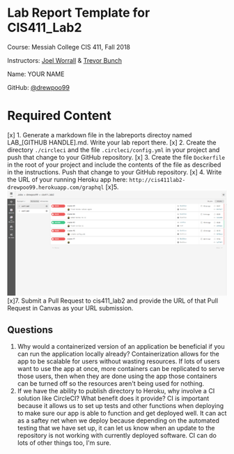 # Lab Report Template for CIS411_Lab2
Course: Messiah College CIS 411, Fall 2018

Instructors: [Joel Worrall](https://github.com/tangollama) & [Trevor Bunch](https://github.com/trevordbunch)

Name: YOUR NAME

GitHub: [@drewpoo99](https://github.com/drewpoo99)

# Required Content

[x] 1. Generate a markdown file in the labreports directoy named LAB_[GITHUB HANDLE].md. Write your lab report there.
[x] 2. Create the directory ```./circleci``` and the file ```.circleci/config.yml``` in your project and push that change to your GitHub repository.
[x] 3. Create the file ```Dockerfile``` in the root of your project and include the contents of the file as described in the instructions. Push that change to your GitHub repository.
[x] 4. Write the URL of your running Heroku app here: ```http://cis411lab2-drewpoo99.herokuapp.com/graphql```
[x]5. ![image](https://github.com/drewpoo99/cis411_lab2/blob/master/assets/drewpoo99-circleci-failed.png)
[x]7. Submit a Pull Request to cis411_lab2 and provide the URL of that Pull Request in Canvas as your URL submission.

## Questions
1. Why would a containerized version of an application be beneficial if you can run the application locally already?
    Containerization allows for the app to be scalable for users without wasting resources. If lots of users want to use the app at once, more containers can be replicated to serve those users, then when they are done using the app those containers can be turned off so the resources aren't being used for nothing.
2. If we have the ability to publish directory to Heroku, why involve a CI solution like CircleCI? What benefit does it provide?
    CI is important because it allows us to set up tests and other functions when deploying to make sure our app is able to function and get deployed well. It can act as a saftey net when we deploy because depending on the automated testing that we have set up, it can let us know when an update to the repository is not working with currently deployed software. CI can do lots of other things too, I'm sure.
